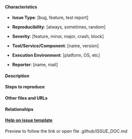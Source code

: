 #### Characteristics

- **Issue Type**: \[bug, feature, test report]

- **Reproducibility**: \[always, sometimes, random]

- **Severity**: \[feature, minor, major, crash, block]

- **Tool/Service/Component**: \[name, version]

- **Execution Environment**: \[platform, OS, etc]

- **Reporter**: \[name, mail]

#### Description

#### Steps to reproduce

#### Other files and URLs

#### Relationships

#### [Help on issue template](https://github.com/STAMP-project/eclipse-ide/blob/master/.github/ISSUE_DOC.md)
Preview to follow the link or open file .github/ISSUE_DOC.md
